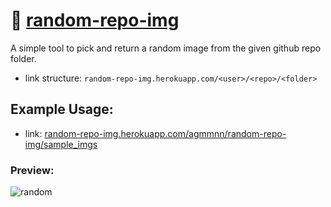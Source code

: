 # 🧤 [random-repo-img](https://random-repo-img.herokuapp.com/)

A simple tool to pick and return a random image from the given github repo folder.

- link structure: `random-repo-img.herokuapp.com/<user>/<repo>/<folder>`

## Example Usage:
- link: [random-repo-img.herokuapp.com/agmmnn/random-repo-img/sample_imgs](https://random-repo-img.herokuapp.com/agmmnn/random-repo-img/sample_imgs)

### Preview:
![random](https://random-repo-img.herokuapp.com/agmmnn/random-repo-img/sample_imgs)